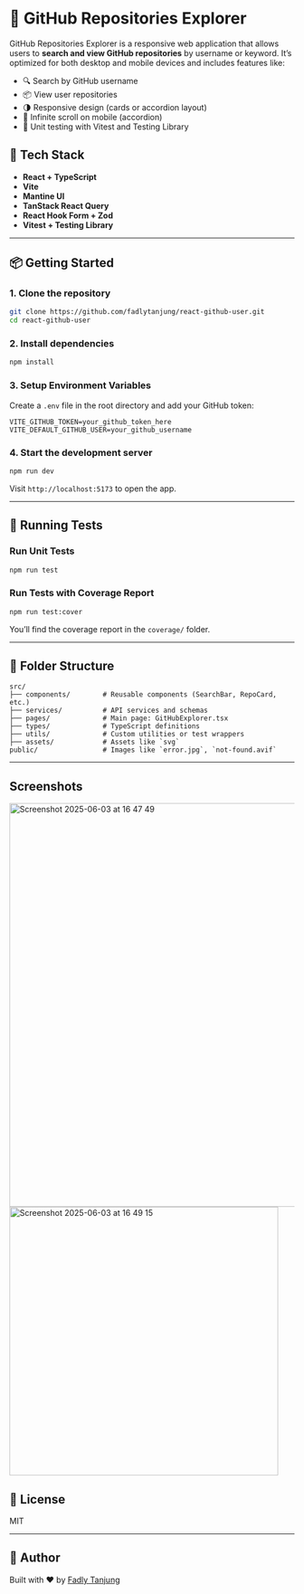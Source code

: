 # 🚀 GitHub Repositories Explorer

GitHub Repositories Explorer is a responsive web application that allows users to **search and view GitHub repositories** by username or keyword. It’s optimized for both desktop and mobile devices and includes features like:

- 🔍 Search by GitHub username
- 📦 View user repositories
- 🌗 Responsive design (cards or accordion layout)
- 🔁 Infinite scroll on mobile (accordion)
- 🧪 Unit testing with Vitest and Testing Library

## 🔧 Tech Stack

- **React + TypeScript**
- **Vite**
- **Mantine UI**
- **TanStack React Query**
- **React Hook Form + Zod**
- **Vitest + Testing Library**

---

## 📦 Getting Started

### 1. Clone the repository

```bash
git clone https://github.com/fadlytanjung/react-github-user.git
cd react-github-user
```

### 2. Install dependencies

```bash
npm install
```

### 3. Setup Environment Variables

Create a `.env` file in the root directory and add your GitHub token:

```env
VITE_GITHUB_TOKEN=your_github_token_here
VITE_DEFAULT_GITHUB_USER=your_github_username
```

### 4. Start the development server

```bash
npm run dev
```

Visit `http://localhost:5173` to open the app.

---

## 🧪 Running Tests

### Run Unit Tests

```bash
npm run test
```

### Run Tests with Coverage Report

```bash
npm run test:cover
```

You’ll find the coverage report in the `coverage/` folder.

---

## 📁 Folder Structure

```
src/
├── components/        # Reusable components (SearchBar, RepoCard, etc.)
├── services/          # API services and schemas
├── pages/             # Main page: GitHubExplorer.tsx
├── types/             # TypeScript definitions
├── utils/             # Custom utilities or test wrappers
├── assets/            # Assets like `svg`
public/                # Images like `error.jpg`, `not-found.avif`         
```

---

## Screenshots

<img width="714" alt="Screenshot 2025-06-03 at 16 47 49" src="https://github.com/user-attachments/assets/8b89e376-49a9-416d-b875-cae07314df1c" />

<img width="475" alt="Screenshot 2025-06-03 at 16 49 15" src="https://github.com/user-attachments/assets/c305a216-8b97-4eb9-a068-d969f46383ce" />



## 📄 License

MIT

---

## 🙌 Author

Built with ❤️ by [Fadly Tanjung](https://github.com/fadlytanjung)
